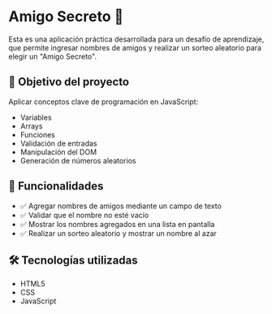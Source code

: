 # Amigo Secreto 🎁

Esta es una aplicación práctica desarrollada para un desafío de aprendizaje, que permite ingresar nombres de amigos y realizar un sorteo aleatorio para elegir un "Amigo Secreto".

## 🧠 Objetivo del proyecto

Aplicar conceptos clave de programación en JavaScript:
- Variables
- Arrays
- Funciones
- Validación de entradas
- Manipulación del DOM
- Generación de números aleatorios

## 🚀 Funcionalidades

- ✅ Agregar nombres de amigos mediante un campo de texto
- ✅ Validar que el nombre no esté vacío
- ✅ Mostrar los nombres agregados en una lista en pantalla
- ✅ Realizar un sorteo aleatorio y mostrar un nombre al azar

## 🛠️ Tecnologías utilizadas

- HTML5
- CSS 
- JavaScript 



